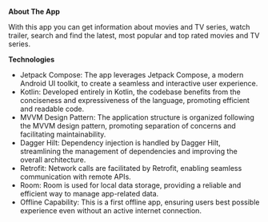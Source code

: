 **About The App**

With this app you can get information about movies and TV series, watch trailer, search and find the latest, most popular and top rated movies and TV series.

**Technologies**
- Jetpack Compose: The app leverages Jetpack Compose, a modern Android UI toolkit, to create a seamless and interactive user experience.
- Kotlin: Developed entirely in Kotlin, the codebase benefits from the conciseness and expressiveness of the language, promoting efficient and readable code.
- MVVM Design Pattern: The application structure is organized following the MVVM design pattern, promoting separation of concerns and facilitating maintainability.
- Dagger Hilt: Dependency injection is handled by Dagger Hilt, streamlining the management of dependencies and improving the overall architecture.
- Retrofit: Network calls are facilitated by Retrofit, enabling seamless communication with remote APIs.
- Room: Room is used for local data storage, providing a reliable and efficient way to manage app-related data.
- Offline Capability: This is a first offline app, ensuring users best possible experience even without an active internet connection.
